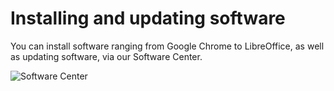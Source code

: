 # Installing and updating software

You can install software ranging from Google Chrome to LibreOffice, as well as updating software, via our Software Center.

![Software Center](imgs/help-center/common-tasks/installing-and-updating-software/solus-sc.jpg)